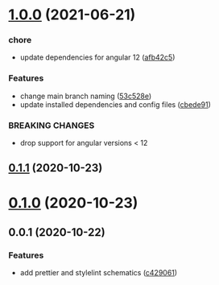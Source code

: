 # [1.0.0](https://github.com/umb/ng-standards/compare/0.1.2...1.0.0) (2021-06-21)


### chore

* update dependencies for angular 12 ([afb42c5](https://github.com/umb/ng-standards/commit/afb42c5a098554834d450e7637b64e376961035c))


### Features

* change main branch naming ([53c528e](https://github.com/umb/ng-standards/commit/53c528e07ca28d4d824bd61fc96b9452a6a81f9c))
* update installed dependencies and config files ([cbede91](https://github.com/umb/ng-standards/commit/cbede917692944ac1fda8d477bd73594e4a38c9d))


### BREAKING CHANGES

* drop support for angular versions < 12



## [0.1.1](https://github.com/umb/ng-standards/compare/v0.1.0...v0.1.1) (2020-10-23)



# [0.1.0](https://github.com/umb/ng-standards/compare/v0.0.1...v0.1.0) (2020-10-23)



## 0.0.1 (2020-10-22)


### Features

* add prettier and stylelint schematics ([c429061](https://github.com/umb/ng-standards/commit/c4290615b5292799e36ba5484f1e785962c595cf))




